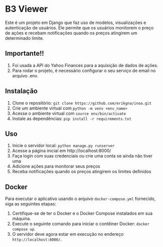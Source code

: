 # B3 Viewer

Este é um projeto em Django que faz uso de modelos, visualizações e autenticação de usuários. Ele permite que os usuários monitorem o preço de ações e recebam notificações quando os preços atingirem um determinado limite.

## Importante!!

1. Foi usada a API do Yahoo Finances para a aquisição de dados de ações.
2. Para rodar o projeto, é necessário configurar o seu serviço de email no arquivo .env.

## Instalação

1. Clone o repositório: `git clone https://github.com/erikgna/inoa.git`
2. Crie um ambiente virtual com `python -m venv <env_name>`
3. Acesse o ambiente virtual com `source env/bin/activate`
4. Instale as dependências: `pip install -r requirements.txt`

## Uso

1. Inicie o servidor local: `python manage.py runserver`
2. Acesse a página inicial em http://localhost:8000/
3. Faça login com suas credenciais ou crie uma conta se ainda não tiver uma
4. Adicione ações para monitorar seus preços
5. Receba notificações quando os preços atingirem os limites definidos

## Docker

Para executar o aplicativo usando o arquivo `docker-compose.yml` fornecido, siga as seguintes etapas:

1. Certifique-se de ter o Docker e o Docker Compose instalados em sua máquina.
2. Execute o seguinte comando para iniciar o contêiner Docker: `docker compose up`.
3. O servidor deve agora estar em execução no endereço `http://localhost:8000/`.
